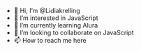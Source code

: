 - 👋 Hi, I’m @Lidiakrelling
- 👀 I’m interested in JavaScript
- 🌱 I’m currently learning Alura
- 💞️ I’m looking to collaborate on JavaScript
- 📫 How to reach me here

<!---
Lidiakrelling/Lidiakrelling is a ✨ special ✨ repository because its `README.md` (this file) appears on your GitHub profile.
You can click the Preview link to take a look at your changes.
--->
